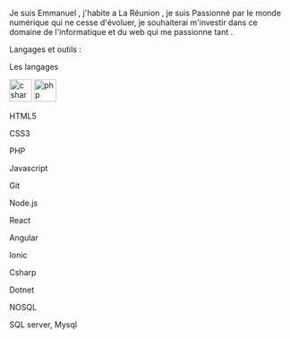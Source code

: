 Je suis Emmanuel , j'habite a La Réunion , je suis Passionné par le monde numérique qui ne cesse d'évoluer, je souhaiterai m'investir dans ce domaine de l'informatique et du web qui me passionne tant .

Langages et outils :

Les langages 

<p align="left">
<a href="charp"><img src="./images/sharp.jpg" width="40px" alt="c sharp"></a>
<a href="php/"><img src="./images/php.png" width="40px" alt="php"></a>
</p>  

HTML5

CSS3

PHP 

Javascript

Git

Node.js

React 

Angular

Ionic

Csharp
 
Dotnet

NOSQL

SQL server, Mysql 




